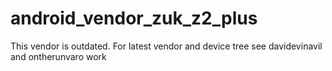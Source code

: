 # android_vendor_zuk_z2_plus
This vendor is outdated. For latest vendor and device tree see davidevinavil and ontherunvaro work
